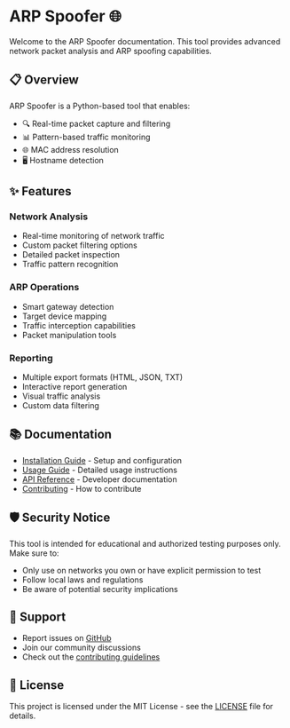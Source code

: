 # ARP Spoofer 🌐

Welcome to the ARP Spoofer documentation. This tool provides advanced network packet analysis and ARP spoofing capabilities.

## 📋 Overview

ARP Spoofer is a Python-based tool that enables:

- 🔍 Real-time packet capture and filtering
- 📊 Pattern-based traffic monitoring
- 🌐 MAC address resolution
- 🖥️ Hostname detection

## ✨ Features

### Network Analysis
- Real-time monitoring of network traffic
- Custom packet filtering options
- Detailed packet inspection
- Traffic pattern recognition

### ARP Operations
- Smart gateway detection
- Target device mapping
- Traffic interception capabilities
- Packet manipulation tools

### Reporting
- Multiple export formats (HTML, JSON, TXT)
- Interactive report generation
- Visual traffic analysis
- Custom data filtering

## 📚 Documentation
- [Installation Guide](installation.md) - Setup and configuration
- [Usage Guide](usage.md) - Detailed usage instructions
- [API Reference](api.md) - Developer documentation
- [Contributing](contributing.md) - How to contribute

## 🛡️ Security Notice

This tool is intended for educational and authorized testing purposes only. Make sure to:
- Only use on networks you own or have explicit permission to test
- Follow local laws and regulations
- Be aware of potential security implications

## 🤝 Support

- Report issues on [GitHub](https://github.com/zeefxd/ARP-Spoofer/issues)
- Join our community discussions
- Check out the [contributing guidelines](contributing.md)

## 📜 License

This project is licensed under the MIT License - see the [LICENSE](https://github.com/zeefxd/ARP-Spoofer/blob/main/LICENSE) file for details.